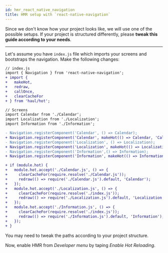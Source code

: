 ```yaml
---
id: hmr_react_native_navigation
title: HMR setup with `react-native-navigation`
---
```


Since we don't know how your project looks like, we will use one of the possible setups. If your project is structured differently, please __tweak this guide according to your needs__.

---

Let's assume you have `index.js` file which imports your screens and bootstraps the navigation. Make the following changes:

```diff
// index.js
import { Navigation } from 'react-native-navigation';
+ import {
+   makeHot,
+   redraw,
+   callOnce,
+   clearCacheFor
+ } from 'haul/hot';

// Screens
import Calendar from './Calendar';
import Localization from './Localization';
import Information from './Information';

- Navigation.registerComponent('Calendar', () => Calendar);
+ Navigation.registerComponent('Calendar', makeHot(() => Calendar, 'Calendar');
- Navigation.registerComponent('Localization', () => Localization);
+ Navigation.registerComponent('Localization', makeHot(() => Localization, 'Localization');
- Navigation.registerComponent('Information',() => Information);
+ Navigation.registerComponent('Information', makeHot(() => Information, 'Information');

+ if (module.hot) {
+   module.hot.accept('./Calendar.js', () => {
+     clearCacheFor(require.resolve('./Calendar.js'));
+     redraw(() => require('./Calendar.js').default, 'Calendar');
+   });
+   module.hot.accept('./Localization.js', () => {
+     clearCacheFor(require.resolve('./index.js'));
+     redraw(() => require('./Localization.js').default, 'Localization');
+   });
+   module.hot.accept('./Information.js', () => {
+     clearCacheFor(require.resolve('./index.js'));
+     redraw(() => require('./Information.js').default, 'Information');
+   });
+ }
```

You may need to tweak the paths according to your project structure.

Now, enable HMR from _Developer menu_ by taping _Enable Hot Reloading_.